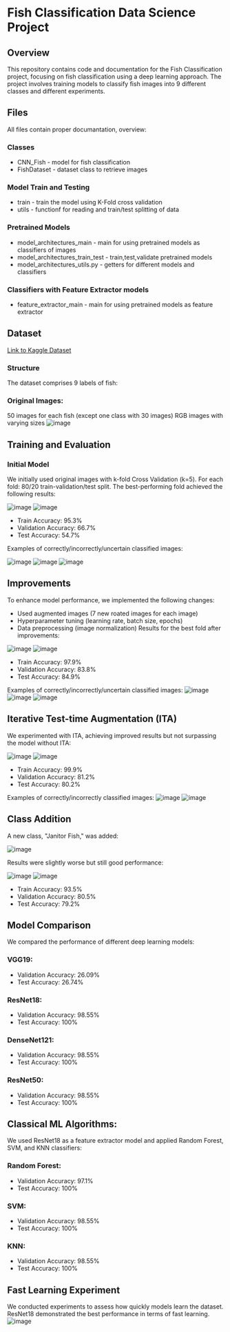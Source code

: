 # Fish Classification Data Science Project
## Overview
This repository contains code and documentation for the Fish Classification project, focusing on fish classification using a deep learning approach. The project involves training models to classify fish images into 9 different classes and different experiments.

## Files
All files contain proper documantation, overview:
### Classes
* CNN_Fish - model for fish classification
* FishDataset - dataset class to retrieve images
### Model Train and Testing
* train - train the model using K-Fold cross validation
* utils - functionf for reading and train/test splitting of data
### Pretrained Models
* model_architectures_main - main for using pretrained models as classifiers of images
* model_architectures_train_test - train,test,validate pretrained models
* model_architectures_utils.py - getters for different models and classifiers
### Classifiers with Feature Extractor models
* feature_extractor_main - main for using pretrained models as feature extractor

## Dataset
[Link to Kaggle Dataset](https://www.kaggle.com/datasets/crowww/a-large-scale-fish-dataset)
### Structure
The dataset comprises 9 labels of fish:
### Original Images:
50 images for each fish (except one class with 30 images)
RGB images with varying sizes
![image](https://github.com/Qehbr/Fish-Classification-DS-Project/assets/49615282/7d289e91-3009-4ba5-b32a-e6b4caf7e265)


## Training and Evaluation
### Initial Model 
We initially used original images with k-fold Cross Validation (k=5). For each fold: 80/20 train-validation/test split. The best-performing fold achieved the following results:

![image](https://github.com/Qehbr/Fish-Classification-DS-Project/assets/49615282/8fb4a7d9-b71a-44b0-b3ea-961ea1dbd538)
![image](https://github.com/Qehbr/Fish-Classification-DS-Project/assets/49615282/f5a8fdec-1525-45ff-8eac-0c78524f89d9)
* Train Accuracy: 95.3%
* Validation Accuracy: 66.7%
* Test Accuracy: 54.7%

Examples of correctly/incorrectly/uncertain classified images:

![image](https://github.com/Qehbr/Fish-Classification-DS-Project/assets/49615282/c6977731-4984-410d-90ee-cc3b760e1090)
![image](https://github.com/Qehbr/Fish-Classification-DS-Project/assets/49615282/55bcef90-5d22-44ca-9757-b8258fcdb871)
![image](https://github.com/Qehbr/Fish-Classification-DS-Project/assets/49615282/0ab98c5b-e66a-447c-be99-580b1e34620f)


## Improvements
To enhance model performance, we implemented the following changes:

* Used augmented images (7 new roated images for each image)
* Hyperparameter tuning (learning rate, batch size, epochs)
* Data preprocessing (image normalization)
Results for the best fold after improvements:

![image](https://github.com/Qehbr/Fish-Classification-DS-Project/assets/49615282/b09bdaef-627d-4a1a-82f3-01047d44c2ed)
![image](https://github.com/Qehbr/Fish-Classification-DS-Project/assets/49615282/898f8954-d270-4b0d-bc79-3ed1fe8cdb93)
* Train Accuracy: 97.9%
* Validation Accuracy: 83.8%
* Test Accuracy: 84.9%

Examples of correctly/incorrectly/uncertain classified images:
![image](https://github.com/Qehbr/Fish-Classification-DS-Project/assets/49615282/9425b866-1ad3-426b-abdf-b1128d1a9130)
![image](https://github.com/Qehbr/Fish-Classification-DS-Project/assets/49615282/2873f86e-3d90-4c67-b85f-07e46a6e0af6)
![image](https://github.com/Qehbr/Fish-Classification-DS-Project/assets/49615282/078fbd66-118d-4f66-ab4c-7ee33116e3c6)



## Iterative Test-time Augmentation (ITA)
We experimented with ITA, achieving improved results but not surpassing the model without ITA:

![image](https://github.com/Qehbr/Fish-Classification-DS-Project/assets/49615282/742d43b6-a2d1-4729-95d5-529c81bbe141)
![image](https://github.com/Qehbr/Fish-Classification-DS-Project/assets/49615282/9d7f99f2-aa1d-4f28-96d3-e120602b93df)

* Train Accuracy: 99.9%
* Validation Accuracy: 81.2%
* Test Accuracy: 80.2%

Examples of correctly/incorrectly classified images:
![image](https://github.com/Qehbr/Fish-Classification-DS-Project/assets/49615282/ec790635-4760-440e-9942-99459ab5fee9)
![image](https://github.com/Qehbr/Fish-Classification-DS-Project/assets/49615282/c7583671-e405-451d-aca4-b03ac354d074)


## Class Addition 
A new class, "Janitor Fish," was added:

![image](https://github.com/Qehbr/Fish-Classification-DS-Project/assets/49615282/8dfe83c7-c89b-4e1d-a038-8cfc78566947)

Results were slightly worse but still good performance:

![image](https://github.com/Qehbr/Fish-Classification-DS-Project/assets/49615282/d8a7cb66-e7a9-4c42-bd6a-6a005bae3656)
![image](https://github.com/Qehbr/Fish-Classification-DS-Project/assets/49615282/ffdbde6e-9485-4a6f-9607-2d47db50e051)

* Train Accuracy: 93.5%
* Validation Accuracy: 80.5%
* Test Accuracy: 79.2%
  
## Model Comparison
We compared the performance of different deep learning models:

### VGG19:
* Validation Accuracy: 26.09%
* Test Accuracy: 26.74%
  
### ResNet18:
* Validation Accuracy: 98.55%
* Test Accuracy: 100%
  
### DenseNet121:
* Validation Accuracy: 98.55%
* Test Accuracy: 100%
  
### ResNet50:
* Validation Accuracy: 98.55%
* Test Accuracy: 100%
  
## Classical ML Algorithms:
We used ResNet18 as a feature extractor model and applied Random Forest, SVM, and KNN classifiers:

### Random Forest:
* Validation Accuracy: 97.1%
* Test Accuracy: 100%

### SVM:
* Validation Accuracy: 98.55%
* Test Accuracy: 100%

### KNN:
* Validation Accuracy: 98.55%
* Test Accuracy: 100%
  
## Fast Learning Experiment 
We conducted experiments to assess how quickly models learn the dataset. ResNet18 demonstrated the best performance in terms of fast learning.
![image](https://github.com/Qehbr/Fish-Classification-DS-Project/assets/49615282/e671e95b-9fe4-459a-a6f1-0aac1871a65c)



